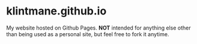# klintmane.github.io

My website hosted on Github Pages.
**NOT** intended for anything else other than being used as a personal site, but feel free to fork it anytime.
